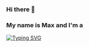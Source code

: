 ### Hi there 👋

### My name is Max and I'm a

[![Typing SVG](https://readme-typing-svg.herokuapp.com?color=%2336BCF7&lines=JavaScript+Frontend+Web-developer)](https://git.io/typing-svg)
